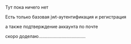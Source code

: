 <p>Тут пока ничего нет</p>
<p>Есть только базовая jwt-аутентификация и регистрация</p>
<p>а также подтверждение аккаунта по почте</p>


<p>скоро доделаю.....................................</p>
